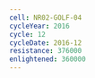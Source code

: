 ```yaml
---
cell: NR02-GOLF-04
cycleYear: 2016
cycle: 12
cycleDate: 2016-12
resistance: 376000
enlightened: 360000
---
```

